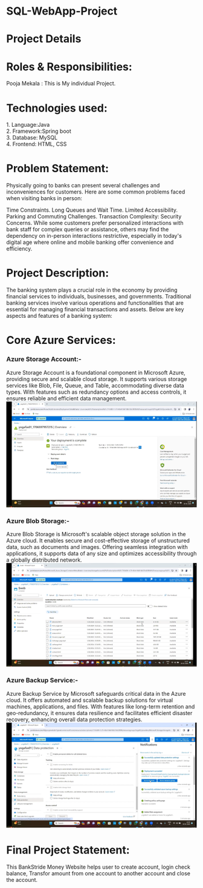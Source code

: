 # SQL-WebApp-Project
<h1>Project Details<h1></h1>

<h1>Roles & Responsibilities:</h1>
Pooja Mekala : This is My individual Project.

 <h1>Technologies used:</h1>
1.	Language:Java<br>
2.	Framework:Spring boot<br>
3.	Database: MySQL<br>
4.	Frontend: HTML, CSS<br>

<h1>Problem Statement:</h1>
Physically going to banks can present several challenges and inconveniences for customers. Here are some common problems faced when visiting banks in person:

Time Constraints.
Long Queues and Wait Time.
Limited Accessibility.
Parking and Commuting Challenges.
Transaction Complexity:
Security Concerns.
While some customers prefer personalized interactions with bank staff for complex queries or assistance, others may find the dependency on in-person interactions restrictive, especially in today's digital age where online and mobile banking offer convenience and efficiency.

<h1>Project Description:</h1>
The banking system plays a crucial role in the economy by providing financial services to individuals, businesses, and governments. Traditional banking services involve various operations and functionalities that are essential for managing financial transactions and assets. Below are key aspects and features of a banking system:

<h1>Core Azure Services:</h1>
<h3><b>Azure Storage Account:-</b></h3>
Azure Storage Account is a foundational component in Microsoft Azure, providing secure and scalable cloud storage. It supports various storage services like Blob, File, Queue, and Table, accommodating diverse data types. With features such as redundancy options and access controls, it ensures reliable and efficient data management.
<img src="https://github.com/MekalaPooja9933/YogaFlow-Academy-Azure/blob/main/Storage3.png?raw=true">

<h3><b>Azure Blob Storage:-</b></h3> Azure Blob Storage is Microsoft's scalable object storage solution in the Azure cloud. It enables secure and cost-effective storage of unstructured data, such as documents and images. Offering seamless integration with applications, it supports data of any size and optimizes accessibility through a globally distributed network.
<img src="https://github.com/MekalaPooja9933/YogaFlow-Academy-Azure/blob/main/blobstorage2.png?raw=true">

<h3><b>Azure Backup Service:-</b></h3>
 Azure Backup Service by Microsoft safeguards critical data in the Azure cloud. It offers automated and scalable backup solutions for virtual machines, applications, and files. With features like long-term retention and geo-redundancy, it ensures data resilience and facilitates efficient disaster recovery, enhancing overall data protection strategies.
<img src="https://github.com/MekalaPooja9933/YogaFlow-Academy-Azure/blob/main/Dataprotection2.png?raw=true">

<h1>Final Project Statement:</h1>
This BankStride Money Website helps user to create account, login check balance, Transfor amount from one account to another account and close the account. 
